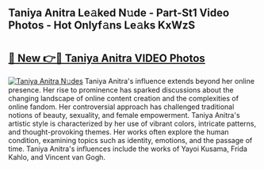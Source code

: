 ## Taniya Anitra Le𝚊ked N𝚞de - Part-St1 Video Photos - Hot Onlyf𝚊ns Le𝚊ks KxWzS

# <h2><a href="http://ab47535.deff.icu/?id=Taniya+Anitra">🔗 New 👉🔴 Taniya Anitra VIDEO Photos</a></h2>

[![Taniya Anitra N𝚞des](https://i.imgur.com/rIISA9y.gif)](http://ab47535.deff.icu/?id=Taniya+Anitra)
Taniya Anitra's influence extends beyond her online presence. Her rise to prominence has sparked discussions about the changing landscape of online content creation and the complexities of online fandom. Her controversial approach has challenged traditional notions of beauty, sexuality, and female empowerment. Taniya Anitra's artistic style is characterized by her use of vibrant colors, intricate patterns, and thought-provoking themes. Her works often explore the human condition, examining topics such as identity, emotions, and the passage of time. Taniya Anitra's influences include the works of Yayoi Kusama, Frida Kahlo, and Vincent van Gogh.

